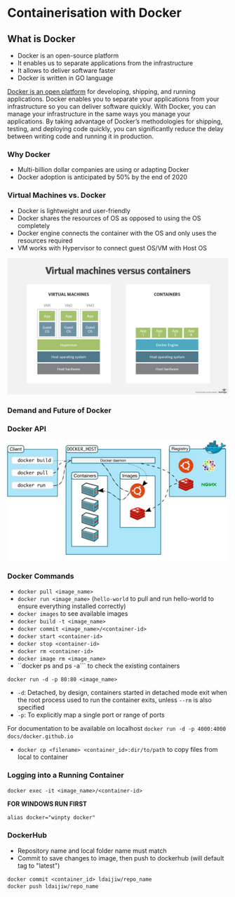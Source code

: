 # Containerisation with Docker

## What is Docker

- Docker is an open-source platform
- It enables us to separate applications from the infrastructure
- It allows to deliver software faster
- Docker is written in GO language

[Docker is an open platform](https://docs.docker.com/get-started/overview/) for developing, shipping, and running applications. Docker enables you to separate your applications from your infrastructure so you can deliver software quickly. With Docker, you can manage your infrastructure in the same ways you manage your applications. By taking advantage of Docker’s methodologies for shipping, testing, and deploying code quickly, you can significantly reduce the delay between writing code and running it in production.

### Why Docker

- Multi-billion dollar companies are using or adapting Docker
- Docker adoption is anticipated by 50% by the end of 2020

### Virtual Machines vs. Docker

- Docker is lightweight and user-friendly
- Docker shares the resources of OS as opposed to using the OS completely
- Docker engine connects the container with the OS and only uses the resources required
- VM works with Hypervisor to connect guest OS/VM with Host OS

![](images/vm_container.png)


### Demand and Future of Docker

### Docker API

![](images/architecture.png)


### Docker Commands

- ``docker pull <image_name>``
- ``docker run <image_name>`` (``hello-world`` to pull and run hello-world to ensure everything installed correctly)
- ``docker images`` to see available images
- ``docker build -t <image_name>``
- ``docker commit <image_name>/<container-id>``
- ``docker start <container-id>``
- ``docker stop <container-id>``
- ``docker rm <container-id>``
- ``docker image rm <image_name>``
- ``docker ps and ps -a``` to check the existing containers

```
docker run -d -p 80:80 <image_name>
```
- ``-d``: Detached, by design, containers started in detached mode exit when the root process used to run the container exits, unless ``--rm`` is also specified
- ``-p``: To explicitly map a single port or range of ports

For documentation to be available on localhost
```docker run -d -p 4000:4000 docs/docker.github.io```

- ``docker cp <filename> <container_id>:dir/to/path`` to copy files from local to container
### Logging into a Running Container

``docker exec -it <image_name>/<container-id>``

**FOR WINDOWS RUN FIRST**
```
alias docker="winpty docker"
```

### DockerHub

- Repository name and local folder name must match
- Commit to save changes to image, then push to dockerhub (will default tag to "latest")
```
docker commit <container_id> ldaijiw/repo_name
docker push ldaijiw/repo_name
```

